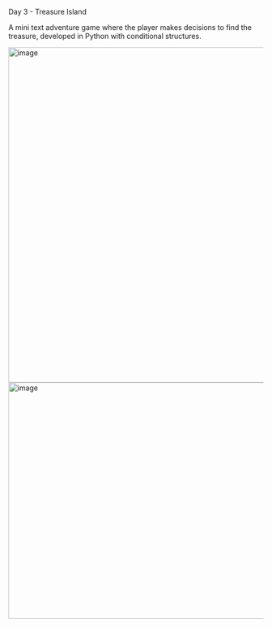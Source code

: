 Day 3 - Treasure Island

A mini text adventure game where the player makes decisions to find the treasure, developed in Python with conditional structures.

<img width="974" height="661" alt="image" src="https://github.com/user-attachments/assets/aa88a5ba-2212-4106-aa58-e02743b59015" />


<img width="965" height="466" alt="image" src="https://github.com/user-attachments/assets/19e48ef3-5185-4cd2-9875-1b858731f6b6" />
